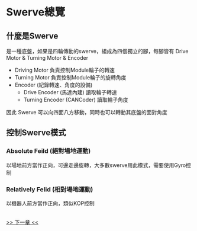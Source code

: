 <!-- title: Swerve 總覽 -->
<!-- description: 控制 Swerve 底盤 -->
<!-- category: Swerve -->
<!-- tags: Programming -->
<!-- published time: 2024/11/21 -->

# Swerve總覽
## 什麼是Swerve
是一種底盤，如果是四輪傳動的swerve，組成為四個獨立的腳，每腳皆有 Drive Motor & Turning Motor & Encoder

* Driving Motor 負責控制Module輪子的轉速
* Turning Motor 負責控制Module輪子的旋轉角度
* Encoder (紀錄轉速、角度的設備)
    * Drive Encoder (馬達內建) 讀取輪子轉速
    * Turning Encoder (CANCoder) 讀取輪子角度

因此 Swerve 可以向四面八方移動，同時也可以轉動其底盤的面對角度

## 控制Swerve模式
### Absolute Feild (絕對場地運動)
以場地前方當作正向，可邊走邊旋轉，大多數swerve用此模式，需要使用Gyro控制
### Relatively Felid (相對場地運動)
以機器人前方當作正向，類似KOP控制

<br>[>> 下一章 <<](?page=article&article=swerve_02)